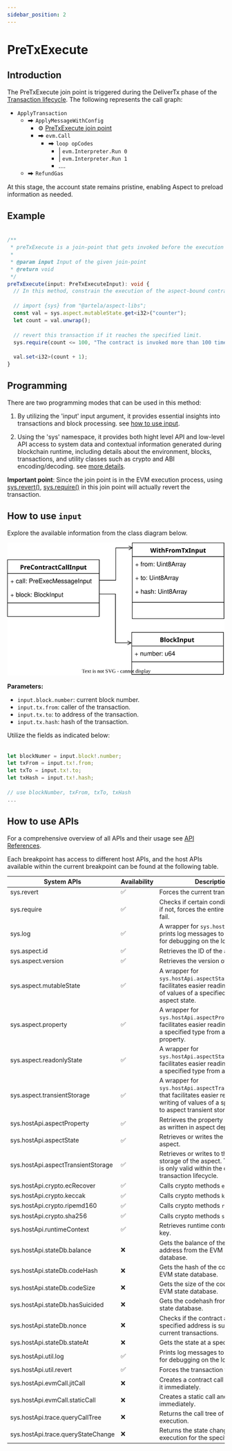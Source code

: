 ```yaml
---
sidebar_position: 2
---
```


# PreTxExecute

## Introduction

The PreTxExecute join point is triggered during the DeliverTx phase of the [Transaction lifecycle](https://docs.cosmos.network/v0.47/learn/beginner/tx-lifecycle).
The following represents the call graph:

* `ApplyTransaction`
  * ⮕ `ApplyMessageWithConfig`
    * ⚙ [PreTxExecute join point](/develop/reference/aspect-lib/tx-level-aspect/pre-tx-execute)
    * ⮕ `evm.Call`
      * ⮕ `loop opCodes`
        * | `evm.Interpreter.Run 0`
        * | `evm.Interpreter.Run 1`
        * ....
  * ⮕ `RefundGas`

At this stage, the account state remains pristine, enabling Aspect to preload information as needed.

## Example

<!-- @formatter:off -->
```typescript

/**
 * preTxExecute is a join-point that gets invoked before the execution of a transaction.
 *
 * @param input Input of the given join-point
 * @return void
 */
preTxExecute(input: PreTxExecuteInput): void {
  // In this method, constrain the execution of the aspect-bound contract to be invoked no more than 100 times.

  // import {sys} from "@artela/aspect-libs";
  const val = sys.aspect.mutableState.get<i32>("counter");
  let count = val.unwrap();

  // revert this transaction if it reaches the specified limit.
  sys.require(count <= 100, "The contract is invoked more than 100 times.");

  val.set<i32>(count + 1);
}

```
<!-- @formatter:on -->

## Programming

There are two programming modes that can be used in this method:

1. By utilizing the 'input' input argument, it provides essential insights into transactions and block processing. see [how to use input](#how-to-use-input).

2. Using the 'sys' namespace, it provides both hight level API and low-level API access to system data and contextual information generated during blockchain runtime, including details about the environment, blocks, transactions, and utility classes such as crypto and ABI encoding/decoding. see [more details](#how-to-use-sys-apis).

**Important point**: Since the join point is in the EVM execution process, using [sys.revert()](/develop/reference/aspect-lib/components/sys#1-revert), [sys.require()](/develop/reference/aspect-lib/components/sys#3-require) in this join point will actually revert the transaction.

## How to use `input`

Explore the available information from the class diagram below.

![class.svg](class.svg)

**Parameters:**
- `input.block.number`: current block number.
- `input.tx.from`: caller of the transaction.
- `input.tx.to`: to address of the transaction.
- `input.tx.hash`: hash of the transaction.

Utilize the fields as indicated below:

<!-- @formatter:off -->
```typescript

let blockNumer = input.block!.number;
let txFrom = input.tx!.from;
let txTo = input.tx!.to;
let txHash = input.tx!.hash;

// use blockNumber, txFrom, txTo, txHash
...

```
<!-- @formatter:on -->

## How to use APIs

For a comprehensive overview of all APIs and their usage see [API References](/develop/reference/aspect-lib/components/overview).

Each breakpoint has access to different host APIs, and the host APIs available within the current breakpoint can be found at the following table.

| System APIs | Availability | Description |
|-------------|--------------|-------------|
| sys.revert | ✅ | Forces the current transaction to fail. |
| sys.require | ✅ | Checks if certain conditions are met; if not, forces the entire transaction to fail. |
| sys.log | ✅ | A wrapper for `sys.hostApi.util.log`, prints log messages to Artela output for debugging on the localnet. |
| sys.aspect.id | ✅ | Retrieves the ID of the aspect. |
| sys.aspect.version | ✅ | Retrieves the version of the aspect. |
| sys.aspect.mutableState | ✅ | A wrapper for `sys.hostApi.aspectState` that facilitates easier reading or writing of values of a specified type to aspect state. |
| sys.aspect.property | ✅ | A wrapper for `sys.hostApi.aspectProperty` that facilitates easier reading of values of a specified type from aspect property. |
| sys.aspect.readonlyState | ✅ | A wrapper for `sys.hostApi.aspectState` that facilitates easier reading of values of a specified type from aspect state. |
| sys.aspect.transientStorage | ✅ | A wrapper for `sys.hostApi.aspectTransientStorage` that facilitates easier reading or writing of values of a specified type to aspect transient storage. |
| sys.hostApi.aspectProperty | ✅ | Retrieves the property of the aspect as written in aspect deployment. |
| sys.hostApi.aspectState | ✅ | Retrieves or writes the state of the aspect. |
| sys.hostApi.aspectTransientStorage | ✅ | Retrieves or writes to the transient storage of the aspect. This storage is only valid within the current transaction lifecycle. |
| sys.hostApi.crypto.ecRecover | ✅ | Calls crypto methods `ecRecover`. |
| sys.hostApi.crypto.keccak | ✅ | Calls crypto methods `keccak`. |
| sys.hostApi.crypto.ripemd160 | ✅ | Calls crypto methods `ripemd160`. |
| sys.hostApi.crypto.sha256 | ✅ | Calls crypto methods `sha256`. |
| sys.hostApi.runtimeContext | ✅ | Retrieves runtime context by the key. |
| sys.hostApi.stateDb.balance | ❌ | Gets the balance of the specified address from the EVM state database. |
| sys.hostApi.stateDb.codeHash | ❌ | Gets the hash of the code from the EVM state database. |
| sys.hostApi.stateDb.codeSize | ❌ | Gets the size of the code from the EVM state database. |
| sys.hostApi.stateDb.hasSuicided | ❌ | Gets the codehash from the EVM state database. |
| sys.hostApi.stateDb.nonce | ❌ | Checks if the contract at the specified address is suicided in the current transactions. |
| sys.hostApi.stateDb.stateAt | ❌ | Gets the state at a specific point. |
| sys.hostApi.util.log | ✅ | Prints log messages to Artela output for debugging on the localnet. |
| sys.hostApi.util.revert | ✅ | Forces the transaction to fail. |
| sys.hostApi.evmCall.jitCall | ❌ | Creates a contract call and executes it immediately. |
| sys.hostApi.evmCall.staticCall | ❌ | Creates a static call and executes it immediately. |
| sys.hostApi.trace.queryCallTree | ❌ | Returns the call tree of EVM execution. |
| sys.hostApi.trace.queryStateChange | ❌ | Returns the state change in EVM execution for the specified key. |
